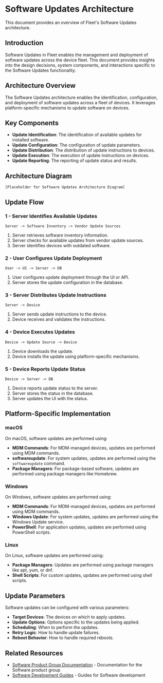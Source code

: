# Software Updates Architecture

This document provides an overview of Fleet's Software Updates architecture.

## Introduction

Software Updates in Fleet enables the management and deployment of software updates across the device fleet. This document provides insights into the design decisions, system components, and interactions specific to the Software Updates functionality.

## Architecture Overview

The Software Updates architecture enables the identification, configuration, and deployment of software updates across a fleet of devices. It leverages platform-specific mechanisms to update software on devices.

## Key Components

- **Update Identification**: The identification of available updates for installed software.
- **Update Configuration**: The configuration of update parameters.
- **Update Distribution**: The distribution of update instructions to devices.
- **Update Execution**: The execution of update instructions on devices.
- **Update Reporting**: The reporting of update status and results.

## Architecture Diagram

```
[Placeholder for Software Updates Architecture Diagram]
```

## Update Flow

### 1 - Server Identifies Available Updates

```
Server -> Software Inventory -> Vendor Update Sources
```

1. Server retrieves software inventory information.
2. Server checks for available updates from vendor update sources.
3. Server identifies devices with outdated software.

### 2 - User Configures Update Deployment

```
User -> UI -> Server -> DB
```

1. User configures update deployment through the UI or API.
2. Server stores the update configuration in the database.

### 3 - Server Distributes Update Instructions

```
Server -> Device
```

1. Server sends update instructions to the device.
2. Device receives and validates the instructions.

### 4 - Device Executes Updates

```
Device -> Update Source -> Device
```

1. Device downloads the update.
2. Device installs the update using platform-specific mechanisms.

### 5 - Device Reports Update Status

```
Device -> Server -> DB
```

1. Device reports update status to the server.
2. Server stores the status in the database.
3. Server updates the UI with the status.

## Platform-Specific Implementation

### macOS

On macOS, software updates are performed using:

- **MDM Commands**: For MDM-managed devices, updates are performed using MDM commands.
- **softwareupdate**: For system updates, updates are performed using the `softwareupdate` command.
- **Package Managers**: For package-based software, updates are performed using package managers like Homebrew.

### Windows

On Windows, software updates are performed using:

- **MDM Commands**: For MDM-managed devices, updates are performed using MDM commands.
- **Windows Update**: For system updates, updates are performed using the Windows Update service.
- **PowerShell**: For application updates, updates are performed using PowerShell scripts.

### Linux

On Linux, software updates are performed using:

- **Package Managers**: Updates are performed using package managers like apt, yum, or dnf.
- **Shell Scripts**: For custom updates, updates are performed using shell scripts.

## Update Parameters

Software updates can be configured with various parameters:

- **Target Devices**: The devices on which to apply updates.
- **Update Options**: Options specific to the updates being applied.
- **Scheduling**: When to perform the updates.
- **Retry Logic**: How to handle update failures.
- **Reboot Behavior**: How to handle required reboots.

## Related Resources

- [Software Product Group Documentation](../../product-groups/software/) - Documentation for the Software product group
- [Software Development Guides](../../guides/software/) - Guides for Software development